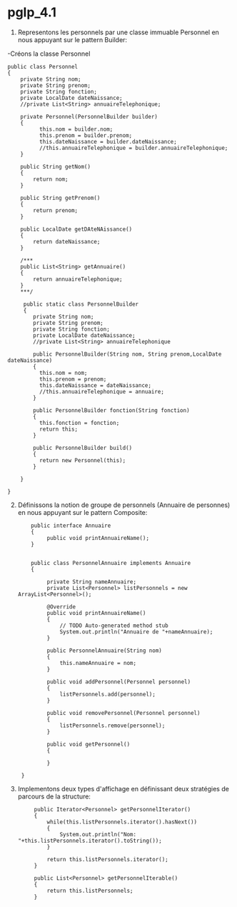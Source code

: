 # pglp_4.1

1) Representons les personnels par une classe immuable Personnel en nous appuyant sur le pattern Builder:

-Créons la classe Personnel

    public class Personnel
    {
        private String nom;
        private String prenom;
        private String fonction;
        private LocalDate dateNaissance;
        //private List<String> annuaireTelephonique;
    
        private Personnel(PersonnelBuilder builder)
        {
              this.nom = builder.nom;
              this.prenom = builder.prenom;
              this.dateNaissance = builder.dateNaissance;
              //this.annuaireTelephonique = builder.annuaireTelephonique;
        }
        
        public String getNom()
        {
            return nom;
        }
        
        public String getPrenom()
        {
            return prenom;
        }
        
        public LocalDate getDAteNAissance()
        {
            return dateNaissance;
        }
        
        /***
        public List<String> getAnnuaire()
        {
    	    return annuaireTelephonique;
        }
        ***/
        
         public static class PersonnelBuilder
         {
            private String nom;
            private String prenom;
            private String fonction;
            private LocalDate dateNaissance;
            //private List<String> annuaireTelephonique
          
            public PersonnelBuilder(String nom, String prenom,LocalDate dateNaissance)
            {
              this.nom = nom;
              this.prenom = prenom;
              this.dateNaissance = dateNaissance;
              //this.annuaireTelephonique = annuaire;
            }
          
            public PersonnelBuilder fonction(String fonction)
            {
              this.fonction = fonction;
              return this;
            }
          
            public PersonnelBuilder build()
            {
              return new Personnel(this);
            }
      
        }
    
    }
    
    
2) Définissons la notion de groupe de personnels (Annuaire de personnes) en nous appuyant sur le pattern Composite:

           public interface Annuaire
           {
                public void printAnnuaireName();
           }
           
           
           public class PersonnelAnnuaire implements Annuaire 
           {

	            private String nameAnnuaire;
	            private List<Personnel> listPersonnels = new ArrayList<Personnel>();
	
	            @Override
	            public void printAnnuaireName() 
                {
		            // TODO Auto-generated method stub
		            System.out.println("Annuaire de "+nameAnnuaire);
	            }
	
	            public PersonnelAnnuaire(String nom)
	            {
		            this.nameAnnuaire = nom;
	            }
	
	            public void addPersonnel(Personnel personnel)
	            {
		            listPersonnels.add(personnel);
	            }
	
	            public void removePersonnel(Personnel personnel)
	            {
		            listPersonnels.remove(personnel);
	            }
	
	            public void getPersonnel()
	            {
		
	            }
		
        }
        
3) Implementons deux types d'affichage en définissant deux stratégies de parcours de la structure:

            public Iterator<Personnel> getPersonnelIterator()
	        {
	            while(this.listPersonnels.iterator().hasNext())
		        {
			        System.out.println("Nom: "+this.listPersonnels.iterator().toString());
		        }
		
		        return this.listPersonnels.iterator();
	        }
	
	        public List<Personnel> getPersonnelIterable()
	        {
		        return this.listPersonnels;
	        }


